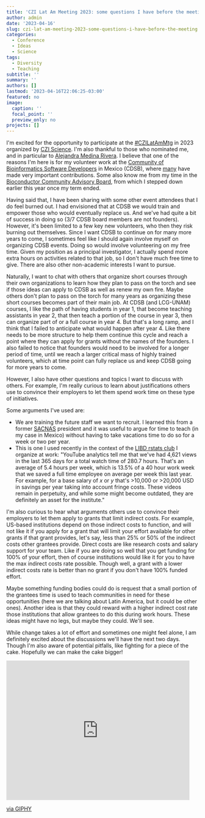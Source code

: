 ```yaml
---
title: 'CZI Lat Am Meeting 2023: some questions I have before the meeting'
author: admin
date: '2023-04-16'
slug: czi-lat-am-meeting-2023-some-questions-i-have-before-the-meeting
categories:
  - Conference
  - Ideas
  - Science
tags:
  - Diversity
  - Teaching
subtitle: ''
summary: ''
authors: []
lastmod: '2023-04-16T22:06:25-03:00'
featured: no
image:
  caption: ''
  focal_point: ''
  preview_only: no
projects: []
---
```


I'm excited for the opportunity to participate at the [#CZILatAmMtg](https://twitter.com/search?q=%23CZILatAmMtg&src=typed_query) in 2023 organized by [CZI Science](https://twitter.com/cziscience). I'm also thankful to those who nominated me, and in particular to [Alejandra Medina Rivera](https://twitter.com/AleMedinaRivera). I believe that one of the reasons I'm here is for my volunteer work at the [Community of Bioinformatics Software Developers](https://comunidadbioinfo.github.io/) in Mexico (CDSB), where [many](https://comunidadbioinfo.github.io/#people) have made very important contributions. Some also know me from my time in the [Bioconductor Community Advisory Board](http://bioconductor.org/about/community-advisory-board/), from which I stepped down earlier this year once my term ended.

Having said that, I have been sharing with some other event attendees that I do feel burned out. I had envisioned that at CDSB we would train and empower those who would eventually replace us. And we've had quite a bit of success in doing so (3/7 CDSB board members are not founders). However, it's been limited to a few key new volunteers, who then they risk burning out themselves. Since I want CDSB to continue on for many more years to come, I sometimes feel like I should again involve myself on organizing CDSB events. Doing so would involve volunteering on my free time. Given my position as a principal investigator, I actually spend more extra hours on activities related to that job, so I don't have much free time to give. There are also other non-academic interests I want to pursue.

Naturally, I want to chat with others that organize short courses through their own organizations to learn how they plan to pass on the torch and see if those ideas can apply to CDSB as well as renew my own fire. Maybe others don't plan to pass on the torch for many years as organizing these short courses becomes part of their main job. At CDSB (and LCG-UNAM) courses, I like the path of having students in year 1, that become teaching assistants in year 2, that then teach a portion of the course in year 3, then can organize part of or a full course in year 4. But that's a long ramp, and I think that I failed to anticipate what would happen after year 4. Like there needs to be more structure to help them continue this cycle and reach a point where they can apply for grants without the names of the founders. I also failed to notice that founders would need to be involved for a longer period of time, until we reach a larger critical mass of highly trained volunteers, which at time point can fully replace us and keep CDSB going for more years to come.

However, I also have other questions and topics I want to discuss with others. For example, I'm really curious to learn about justifications others use to convince their employers to let them spend work time on these type of initiatives. 

Some arguments I've used are:

* We are training the future staff we want to recruit. I learned this from a former [SACNAS](https://www.sacnas.org/) president and it was useful to argue for time to teach (in my case in Mexico) without having to take vacations time to do so for a week or two per year.
* This is one I used recently in the context of the [LIBD rstats club](http://research.libd.org/rstatsclub/) I organize at work: "YouTube analytics tell me that we've had 4,621 views in the last 365 days for a total watch time of 280.7 hours. That's an average of 5.4 hours per week, which is 13.5% of a 40 hour work week that we saved a full time employee on average per week this last year. For example, for a base salary of $x$ or $y$ that's >10,000 or >20,000 USD in savings per year taking into account fringe costs. These videos remain in perpetuity, and while some might become outdated, they are definitely an asset for the institute."

I'm also curious to hear what arguments others use to convince their employers to let them apply to grants that limit indirect costs. For example, US-based institutions depend on those indirect costs to function, and will not like it if you apply for a grant that will limit your effort available for other grants if that grant provides, let's say, less than 25% or 50% of the indirect costs other grantees provide. Direct costs are like research costs and salary support for your team. Like if you are doing so well that you get funding for 100% of your effort, then of course institutions would like it for you to have the max indirect costs rate possible. Though well, a grant with a lower indirect costs rate is better than no grant if you don't have 100% funded effort.

Maybe something funding bodies could do is request that a small portion of the grantees time is used to teach communities in need for these opportunities (here we are talking about Latin America, but it could be other ones). Another idea is that they could reward with a higher indirect cost rate those institutions that allow grantees to do this during work hours. These ideas might have no legs, but maybe they could. We'll see.

While change takes a lot of effort and sometimes one might feel alone, I am definitely excited about the discussions we'll have the next two days. Though I'm also aware of potential pitfalls, like fighting for a piece of the cake. Hopefully we can make the cake bigger!

<iframe src="https://giphy.com/embed/9u8GF7MuhdvS8" width="480" height="366" frameBorder="0" class="giphy-embed" allowFullScreen></iframe><p><a href="https://giphy.com/gifs/cake-slice-9u8GF7MuhdvS8">via GIPHY</a></p>

